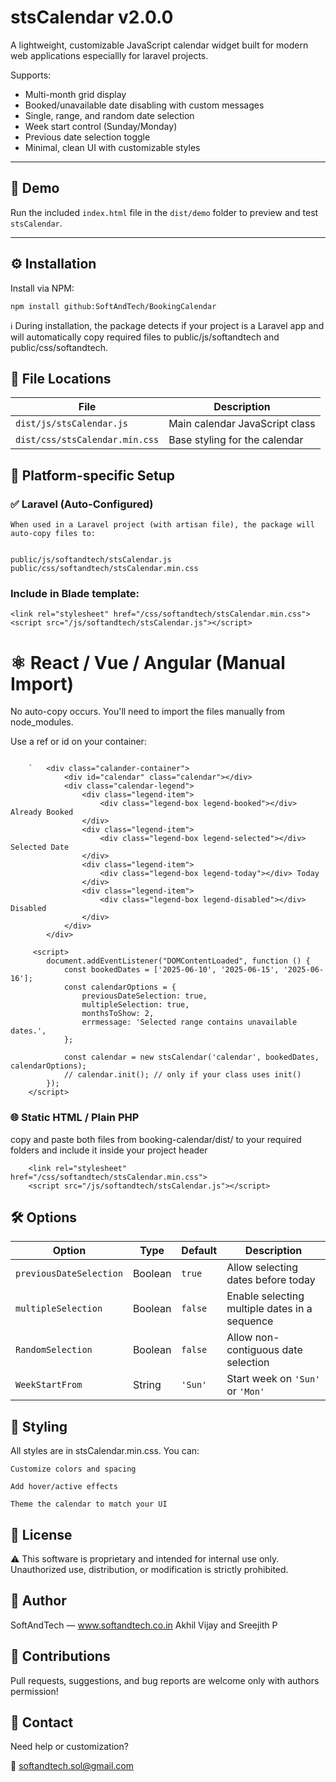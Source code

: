 # stsCalendar v2.0.0

A lightweight, customizable JavaScript calendar widget built for modern web applications especiallly for laravel projects.

Supports:

- Multi-month grid display
- Booked/unavailable date disabling with custom messages
- Single, range, and random date selection
- Week start control (Sunday/Monday)
- Previous date selection toggle
- Minimal, clean UI with customizable styles

---

## 🧪 Demo

Run the included `index.html` file in the `dist/demo` folder to preview and test `stsCalendar`.

---

## ⚙️ Installation

Install via NPM:

```
npm install github:SoftAndTech/BookingCalendar
```

ℹ️ During installation, the package detects if your project is a Laravel app and will automatically copy required files to public/js/softandtech and public/css/softandtech.

## 📁 File Locations

| File                           | Description                    |
| ------------------------------ | ------------------------------ |
| `dist/js/stsCalendar.js`       | Main calendar JavaScript class |
| `dist/css/stsCalendar.min.css` | Base styling for the calendar  |

## 🔧 Platform-specific Setup

### ✅ Laravel (Auto-Configured)

    When used in a Laravel project (with artisan file), the package will auto-copy files to:
 

    public/js/softandtech/stsCalendar.js
    public/css/softandtech/stsCalendar.min.css

 
### Include in Blade template:
    <link rel="stylesheet" href="/css/softandtech/stsCalendar.min.css"> 
    <script src="/js/softandtech/stsCalendar.js"></script>   

# ⚛️ React / Vue / Angular (Manual Import)
  No auto-copy occurs. You'll need to import the files manually from node_modules.
 

Use a ref or id on your container:

``` 

    `   <div class="calander-container">
            <div id="calendar" class="calendar"></div>
            <div class="calendar-legend">
                <div class="legend-item">
                    <div class="legend-box legend-booked"></div> Already Booked
                </div>
                <div class="legend-item">
                    <div class="legend-box legend-selected"></div> Selected Date
                </div>
                <div class="legend-item">
                    <div class="legend-box legend-today"></div> Today
                </div>
                <div class="legend-item">
                    <div class="legend-box legend-disabled"></div> Disabled
                </div>
            </div>
        </div>
    
     <script>
        document.addEventListener("DOMContentLoaded", function () {
            const bookedDates = ['2025-06-10', '2025-06-15', '2025-06-16'];
            const calendarOptions = {
                previousDateSelection: true,
                multipleSelection: true,
                monthsToShow: 2,
                errmessage: 'Selected range contains unavailable dates.',
            };

            const calendar = new stsCalendar('calendar', bookedDates, calendarOptions);
            // calendar.init(); // only if your class uses init()
        });
    </script>
```

### 🌐 Static HTML / Plain PHP

copy and paste both files from booking-calendar/dist/ to your required folders and include it inside your project header

```
    <link rel="stylesheet" href="/css/softandtech/stsCalendar.min.css"> 
    <script src="/js/softandtech/stsCalendar.js"></script>  

```

## 🛠️ Options

| Option                  | Type    | Default | Description                                   |
| ----------------------- | ------- | ------- | --------------------------------------------- |
| `previousDateSelection` | Boolean | `true`  | Allow selecting dates before today            |
| `multipleSelection`     | Boolean | `false` | Enable selecting multiple dates in a sequence |
| `RandomSelection`       | Boolean | `false` | Allow non-contiguous date selection           |
| `WeekStartFrom`         | String  | `'Sun'` | Start week on `'Sun'` or `'Mon'`              |

## 🎨 Styling

All styles are in stsCalendar.min.css. You can:

    Customize colors and spacing

    Add hover/active effects

    Theme the calendar to match your UI 

## 📝 License

⚠️ This software is proprietary and intended for internal use only.
Unauthorized use, distribution, or modification is strictly prohibited.


## 👤 Author

SoftAndTech — www.softandtech.co.in
Akhil Vijay and Sreejith P

## 🤝 Contributions

Pull requests, suggestions, and bug reports are welcome only with authors permission!

## 📩 Contact

Need help or customization?

📧 softandtech.sol@gmail.com

